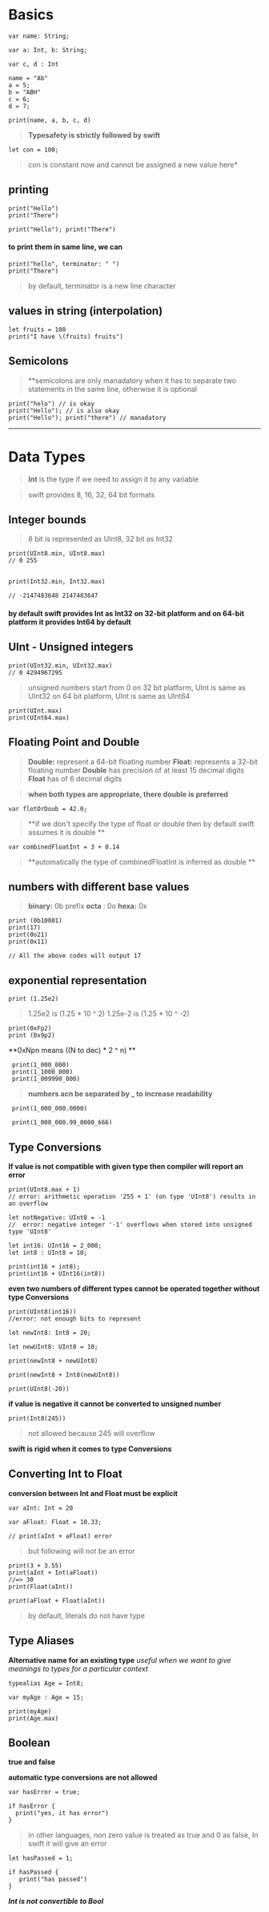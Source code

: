 # Basics

``` 
var name: String;

var a: Int, b: String;

var c, d : Int

name = "Ab"
a = 5;
b = "ABH"
c = 6;
d = 7;

print(name, a, b, c, d)
```
> **Typesafety is strictly followed by swift**

```
let con = 100;
```
> con is constant now and cannot be assigned a new value here*


## printing

```
print("Hello")
print("There")

print("Hello"); print("There")
```

#### to print them in same line, we can 

```
print("hello", terminator: " ")
print("There")
```
> by default, terminator is a new line character

## values in string (interpolation)

```
let fruits = 100
print("I have \(fruits) fruits")
```

## Semicolons

> **semicolons are only manadatory when it has to separate two statements in the same line, otherwise it is optional

```
print("helo") // is okay
print("Hello"); // is also okay
print("Hello"); print("there") // manadatory
```

------------------

# Data Types
  
> **Int** is the type if we need to assign it to any variable

> swift provides 8, 16, 32, 64 bit formats 


## Integer bounds

> 8 bit is represented as UInt8, 32 bit as Int32

```
print(UInt8.min, UInt8.max)
// 0 255


print(Int32.min, Int32.max)

// -2147483648 2147483647
```


#### by default swift provides Int as Int32 on 32-bit platform and on 64-bit platform it provides Int64 by default


## UInt - Unsigned integers

```
print(UInt32.min, UInt32.max)
// 0 4294967295

```

> unsigned numbers start from 0
> on 32 bit platform, UInt is same as UInt32
> on 64 bit platform, UInt is same as UInt64

```
print(UInt.max)
print(UInt64.max)
```


## Floating Point and Double

> **Double:** represent a 64-bit floating number
> **Float:** represents a 32-bit floating number
> **Double** has precision of at least 15 decimal digits
> **Float** has of 6 decimal digits

> **when both types are appropriate, there double is preferred**

```
var flotOrDoub = 42.0;
```
> **if we don't specify the type of float or double then by default swift assumes it is double **

```
var combinedFloatInt = 3 + 0.14
```
> **automatically the type of combinedFloatInt is inferred as double **


## numbers with different base values

> **binary:** 0b prefix
> **octa** : 0o
> **hexa:** 0x

```
print (0b10001)
print(17)
print(0o21)
print(0x11)

// All the above codes will output 17
```


## exponential representation

```
print (1.25e2)
```

> 1.25e2 is (1.25 * 10 ^ 2)
> 1.25e-2 is (1.25 * 10 ^ -2)

```
print(0xFp2)
print (0x9p2)
```

**0xNpn means ((N to dec) * 2 ^ n) **

```
 print(1_000_000)
 print(1_1000_000)
 print(1_009990_000)
```

> **numbers acn be separated by _ to increase readability**

```
 print(1_000_000.0000)

 print(1_000_000.99_0000_666)
```
 


## Type Conversions

**If value is not compatible with given type then compiler will report an error**


```
print(UInt8.max + 1)
// error: arithmetic operation '255 + 1' (on type 'UInt8') results in an overflow

let notNegative: UInt8 = -1
//  error: negative integer '-1' overflows when stored into unsigned type 'UInt8'

let int16: UInt16 = 2_000;
let int8 : UInt8 = 10;

print(int16 + int8);
print(int16 + UInt16(int8))
```
**even two numbers of different types cannot be operated together without type Conversions**

```
print(UInt8(int16))
//error: not enough bits to represent

let newInt8: Int8 = 20;

let newUInt8: UInt8 = 10;

print(newInt8 + newUInt8)

print(newInt8 + Int8(newUInt8))
```
```
print(UInt8(-20))
```
**if value is negative it cannot be converted to unsigned number**
```
print(Int8(245))
```
> not allowed because 245 will overflow

**swift is rigid when it comes to type Conversions**



## Converting Int to Float

**conversion between Int and Float must be explicit**

```
var aInt: Int = 20

var aFloat: Float = 10.33;

// print(aInt + aFloat) error

```
> but following will not be an error

```
print(3 + 3.55)
print(aInt + Int(aFloat))
//=> 30
print(Float(aInt))

print(aFloat + Float(aInt))
```
> by default, literals do not have type



## Type Aliases

**Alternative name for an existing type**
*useful when we want to give meanings to types for a particular context*

```
typealias Age = Int8;

var myAge : Age = 15;

print(myAge)
print(Age.max)
```


## Boolean


**true and false**

**automatic type conversions are not allowed**

```
var hasError = true;

if hasError {
  print("yes, it has error")
}
```

> in other languages, non zero value is treated as true and 0 as false,
> In swift it will give an error

```
let hasPassed = 1;

if hasPassed {
   print("has passed")
}
```
***Int is not convertible to Bool***
